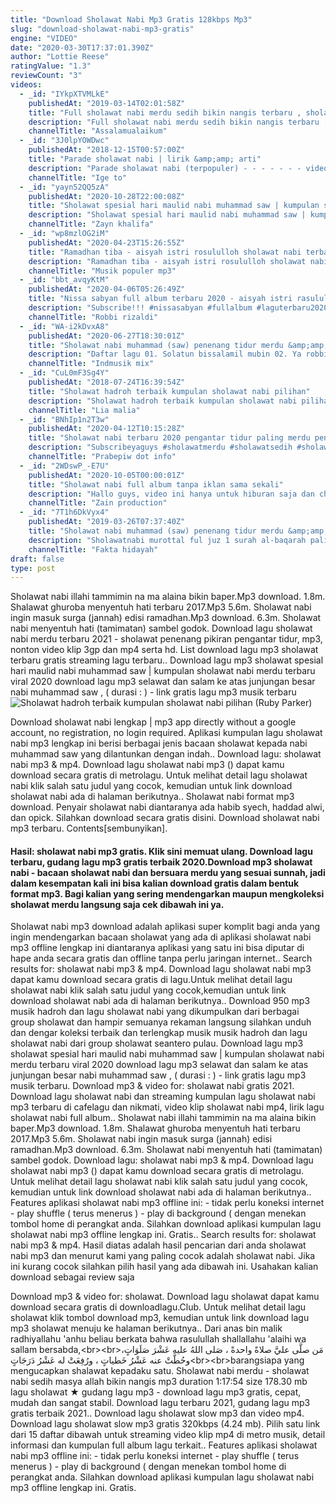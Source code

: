 ```yaml
---
title: "Download Sholawat Nabi Mp3 Gratis 128kbps Mp3"
slug: "download-sholawat-nabi-mp3-gratis"
engine: "VIDEO"
date: "2020-03-30T17:37:01.390Z"
author: "Lottie Reese"
ratingValue: "1.3"
reviewCount: "3"
videos:
  - _id: "IYkpXTVMLkE"
    publishedAt: "2019-03-14T02:01:58Z"
    title: "Full sholawat nabi merdu sedih bikin nangis terbaru , sholawat merdu , sholawat syahdu"
    description: "Full sholawat nabi merdu sedih bikin nangis terbaru , sholawat merdu , sholawat syahdu link : -thank you for watching this video"
    channelTitle: "Assalamualaikum"
  - _id: "3J0lpYOWDwc"
    publishedAt: "2018-12-15T00:57:00Z"
    title: "Parade sholawat nabi | lirik &amp;amp; arti"
    description: "Parade sholawat nabi (terpopuler) - - - - - - - video ini adalah kumpulan sholawat nabi muhammad saw yang paling sering dilantunkan (populer) di"
    channelTitle: "Ige to"
  - _id: "yayn52QQ5zA"
    publishedAt: "2020-10-28T22:00:08Z"
    title: "Sholawat spesial hari maulid nabi muhammad saw | kumpulan sholawat nabi merdu terbaru viral 2020"
    description: "Sholawat spesial hari maulid nabi muhammad saw | kumpulan sholawat nabi merdu terbaru viral 2020 “ya allah, limpahkan shalawat"
    channelTitle: "Zayn khalifa"
  - _id: "wp8mzlOG2iM"
    publishedAt: "2020-04-23T15:26:55Z"
    title: "Ramadhan tiba - aisyah istri rosululloh sholawat nabi terbaru 2020"
    description: "Ramadhan tiba - aisyah istri rosululloh sholawat nabi terbaru 2020 jangan lupa support channel : musik populer mp3"
    channelTitle: "Musik populer mp3"
  - _id: "bbt_avqyKtM"
    publishedAt: "2020-04-06T05:26:49Z"
    title: "Nissa sabyan full album terbaru 2020 - aisyah istri rasulullah"
    description: "Subscribe!!! #nissasabyan #fullalbum #laguterbaru2020 link download lagu nissa sabyan"
    channelTitle: "Robbi rizaldi"
  - _id: "WA-i2kDvxA8"
    publishedAt: "2020-06-27T18:30:01Z"
    title: "Sholawat nabi muhammad (saw) penenang tidur merdu &amp;amp; dahsyat 💚"
    description: "Daftar lagu 01. Solatun bissalamil mubin 02. Ya robbi bil musthofa 03. Kisah rasul 04. Padang bulan 05. Yaa robbamakkata wasshofa 06. Busyro lanaa"
    channelTitle: "Indmusik mix"
  - _id: "CuL0mF3Sg4Y"
    publishedAt: "2018-07-24T16:39:54Z"
    title: "Sholawat hadroh terbaik kumpulan sholawat nabi pilihan"
    description: "Sholawat hadroh terbaik kumpulan sholawat nabi pilihan."
    channelTitle: "Lia malia"
  - _id: "BNhIp1n2T3w"
    publishedAt: "2020-04-12T10:15:28Z"
    title: "Sholawat nabi terbaru 2020 pengantar tidur paling merdu penyejuk hati penenang pikiran 😊"
    description: "Subscribeyaguys #sholawatmerdu #sholawatsedih #sholawatpengantartidur assalamu&#39;alaikum. Dukung channel ini klik link ini (subscribe ya guys)"
    channelTitle: "Prabepiw dot info"
  - _id: "2WDswP_-E7U"
    publishedAt: "2020-10-05T00:00:01Z"
    title: "Sholawat nabi full album tanpa iklan sama sekali"
    description: "Hallo guys, video ini hanya untuk hiburan saja dan channel ini tidak di monetisasi atau tidak ada cuan. Jika anda pemilik label musik ini dan jika ada yang"
    channelTitle: "Zain production"
  - _id: "7T1h6DkVyx4"
    publishedAt: "2019-03-26T07:37:40Z"
    title: "Sholawat nabi muhammad (saw) penenang tidur merdu &amp;amp; dahsyat"
    description: "Sholawatnabi murottal ful juz 1 surah al-baqarah paling merdu ⬇️⬇️⬇️ subscribe"
    channelTitle: "Fakta hidayah"
draft: false
type: post
---
```


Sholawat nabi illahi tammimin na ma alaina bikin baper.Mp3 download. 1.8m. Shalawat ghuroba menyentuh hati terbaru 2017.Mp3 5.6m. Sholawat nabi ingin masuk surga (jannah) edisi ramadhan.Mp3 download. 6.3m. Sholawat nabi menyentuh hati (tamimatan) sambel godok. Download lagu sholawat nabi merdu terbaru 2021 - sholawat penenang pikiran pengantar tidur, mp3, nonton video klip 3gp dan mp4 serta hd. List download lagu mp3 sholawat terbaru gratis streaming lagu terbaru.. Download lagu mp3 sholawat spesial hari maulid nabi muhammad saw | kumpulan sholawat nabi merdu terbaru viral 2020 download lagu mp3 selawat dan salam ke atas junjungan besar nabi muhammad saw , ( durasi : ) - link gratis lagu mp3 musik terbaru
![Sholawat hadroh terbaik kumpulan sholawat nabi pilihan (Ruby Parker)](https://i.ytimg.com/vi/CuL0mF3Sg4Y/hqdefault.jpg "Sholawat hadroh terbaik kumpulan sholawat nabi pilihan (Tony Bates)")

Download sholawat nabi lengkap | mp3 app directly without a google account, no registration, no login required. Aplikasi kumpulan lagu sholawat nabi mp3 lengkap ini berisi berbagai jenis bacaan sholawat kepada nabi muhammad saw yang dilantunkan dengan indah.. Download lagu: sholawat nabi mp3 &amp; mp4. Download lagu sholawat nabi mp3 () dapat kamu download secara gratis di metrolagu. Untuk melihat detail lagu sholawat nabi klik salah satu judul yang cocok, kemudian untuk link download sholawat nabi ada di halaman berikutnya.. Sholawat nabi format mp3 download. Penyair sholawat nabi diantaranya ada habib syech, haddad alwi, dan opick. Silahkan download secara gratis disini. Download sholawat nabi mp3 terbaru. Contents[sembunyikan].
<!--inArticleAds-->

<!--galleryOne-->

#### Hasil: sholawat nabi mp3 gratis. Klik sini memuat ulang. Download lagu terbaru, gudang lagu mp3 gratis terbaik 2020.Download mp3 sholawat nabi - bacaan sholawat nabi dan bersuara merdu yang sesuai sunnah, jadi dalam kesempatan kali ini bisa kalian download gratis dalam bentuk format mp3. Bagi kalian yang sering mendengarkan maupun mengkoleksi sholawat merdu langsung saja cek dibawah ini ya.
<!--inArticleAds-->

<!--galleryTwo-->

Sholawat nabi mp3 download adalah aplikasi super komplit bagi anda yang ingin mendengarkan bacaan sholawat yang ada di aplikasi sholawat nabi mp3 offline lengkap ini diantaranya aplikasi yang satu ini bisa diputar di hape anda secara gratis dan offline tanpa perlu jaringan internet.. Search results for: sholawat nabi mp3 &amp; mp4. Download lagu sholawat nabi mp3 dapat kamu download secara gratis di lagu.Untuk melihat detail lagu sholawat nabi klik salah satu judul yang cocok,kemudian untuk link download sholawat nabi ada di halaman berikutnya.. Download 950 mp3 musik hadroh dan lagu sholawat nabi yang dikumpulkan dari berbagai group sholawat dan hampir semuanya rekaman langsung silahkan unduh dan dengar koleksi terbaik dan terlengkap musik musik hadroh dan lagu sholawat nabi dari group sholawat seantero pulau. Download lagu mp3 sholawat spesial hari maulid nabi muhammad saw | kumpulan sholawat nabi merdu terbaru viral 2020 download lagu mp3 selawat dan salam ke atas junjungan besar nabi muhammad saw , ( durasi : ) - link gratis lagu mp3 musik terbaru. Download mp3 &amp; video for: sholawat nabi gratis 2021. Download lagu sholawat nabi dan streaming kumpulan lagu sholawat nabi mp3 terbaru di cafelagu dan nikmati, video klip sholawat nabi mp4, lirik lagu sholawat nabi full album.. Sholawat nabi illahi tammimin na ma alaina bikin baper.Mp3 download. 1.8m. Shalawat ghuroba menyentuh hati terbaru 2017.Mp3 5.6m. Sholawat nabi ingin masuk surga (jannah) edisi ramadhan.Mp3 download. 6.3m. Sholawat nabi menyentuh hati (tamimatan) sambel godok. Download lagu: sholawat nabi mp3 &amp; mp4. Download lagu sholawat nabi mp3 () dapat kamu download secara gratis di metrolagu. Untuk melihat detail lagu sholawat nabi klik salah satu judul yang cocok, kemudian untuk link download sholawat nabi ada di halaman berikutnya.. Features aplikasi sholawat nabi mp3 offline ini: - tidak perlu koneksi internet - play shuffle ( terus menerus ) - play di background ( dengan menekan tombol home di perangkat anda. Silahkan download aplikasi kumpulan lagu sholawat nabi mp3 offline lengkap ini. Gratis.. Search results for: sholawat nabi mp3 &amp; mp4. Hasil diatas adalah hasil pencarian dari anda sholawat nabi mp3 dan menurut kami yang paling cocok adalah sholawat nabi. Jika ini kurang cocok silahkan pilih hasil yang ada dibawah ini. Usahakan kalian download sebagai review saja
<!--galleryThree-->

Download mp3 &amp; video for: sholawat. Download lagu sholawat dapat kamu download secara gratis di downloadlagu.Club. Untuk melihat detail lagu sholawat klik tombol download mp3, kemudian untuk link download lagu mp3 sholawat menuju ke halaman berikutnya.. Dari anas bin malik radhiyallahu &#39;anhu beliau berkata bahwa rasulullah shallallahu &#39;alaihi wa sallam bersabda,&lt;br&gt;&lt;br&gt;مَن صلَّى عليَّ صلاةً واحدةً ، صَلى اللهُ عليه عَشْرَ صَلَوَاتٍ، وحُطَّتْ عنه عَشْرُ خَطياتٍ ، ورُفِعَتْ له عَشْرُ دَرَجَاتٍ&lt;br&gt;&lt;br&gt;barangsiapa yang mengucapkan shalawat kepadaku satu. Sholawat nabi merdu - sholawat nabi sedih masya allah bikin nangis mp3 duration 1:17:54 size 178.30 mb  lagu sholawat ★ gudang lagu mp3 - download lagu mp3 gratis, cepat, mudah dan sangat stabil. Download lagu terbaru 2021, gudang lagu mp3 gratis terbaik 2021.. Download lagu sholawat slow mp3 dan video mp4. Download lagu sholawat slow mp3 gratis 320kbps (4.24 mb). Pilih satu link dari 15 daftar dibawah untuk streaming video klip mp4 di metro musik, detail informasi dan kumpulan full album lagu terkait.. Features aplikasi sholawat nabi mp3 offline ini: - tidak perlu koneksi internet - play shuffle ( terus menerus ) - play di background ( dengan menekan tombol home di perangkat anda. Silahkan download aplikasi kumpulan lagu sholawat nabi mp3 offline lengkap ini. Gratis.